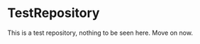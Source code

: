 TestRepository
==============

This is a test repository, nothing to be seen here. Move on now.  
 
 
   
     
    
             
  
   
   
 
 
 
  
